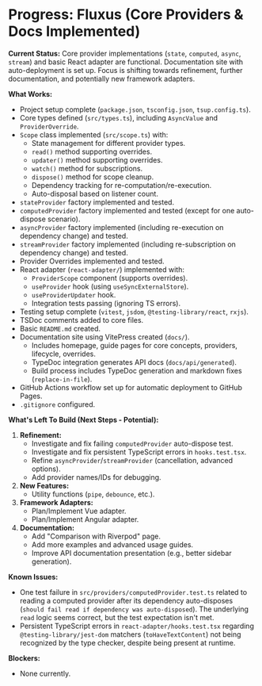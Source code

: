 # Progress: Fluxus (Core Providers & Docs Implemented)

**Current Status:** Core provider implementations (`state`, `computed`, `async`,
`stream`) and basic React adapter are functional. Documentation site with
auto-deployment is set up. Focus is shifting towards refinement, further
documentation, and potentially new framework adapters.

**What Works:**

- Project setup complete (`package.json`, `tsconfig.json`, `tsup.config.ts`).
- Core types defined (`src/types.ts`), including `AsyncValue` and
  `ProviderOverride`.
- `Scope` class implemented (`src/scope.ts`) with:
  - State management for different provider types.
  - `read()` method supporting overrides.
  - `updater()` method supporting overrides.
  - `watch()` method for subscriptions.
  - `dispose()` method for scope cleanup.
  - Dependency tracking for re-computation/re-execution.
  - Auto-disposal based on listener count.
- `stateProvider` factory implemented and tested.
- `computedProvider` factory implemented and tested (except for one auto-dispose
  scenario).
- `asyncProvider` factory implemented (including re-execution on dependency
  change) and tested.
- `streamProvider` factory implemented (including re-subscription on dependency
  change) and tested.
- Provider Overrides implemented and tested.
- React adapter (`react-adapter/`) implemented with:
  - `ProviderScope` component (supports overrides).
  - `useProvider` hook (using `useSyncExternalStore`).
  - `useProviderUpdater` hook.
  - Integration tests passing (ignoring TS errors).
- Testing setup complete (`vitest`, `jsdom`, `@testing-library/react`, `rxjs`).
- TSDoc comments added to core files.
- Basic `README.md` created.
- Documentation site using VitePress created (`docs/`).
  - Includes homepage, guide pages for core concepts, providers, lifecycle,
    overrides.
  - TypeDoc integration generates API docs (`docs/api/generated`).
  - Build process includes TypeDoc generation and markdown fixes
    (`replace-in-file`).
- GitHub Actions workflow set up for automatic deployment to GitHub Pages.
- `.gitignore` configured.

**What's Left To Build (Next Steps - Potential):**

1. **Refinement:**
   - Investigate and fix failing `computedProvider` auto-dispose test.
   - Investigate and fix persistent TypeScript errors in `hooks.test.tsx`.
   - Refine `asyncProvider`/`streamProvider` (cancellation, advanced options).
   - Add provider names/IDs for debugging.
2. **New Features:**
   - Utility functions (`pipe`, `debounce`, etc.).
3. **Framework Adapters:**
   - Plan/Implement Vue adapter.
   - Plan/Implement Angular adapter.
4. **Documentation:**
   - Add "Comparison with Riverpod" page.
   - Add more examples and advanced usage guides.
   - Improve API documentation presentation (e.g., better sidebar generation).

**Known Issues:**

- One test failure in `src/providers/computedProvider.test.ts` related to
  reading a computed provider after its dependency auto-disposes
  (`should fail read if dependency was auto-disposed`). The underlying `read`
  logic seems correct, but the test expectation isn't met.
- Persistent TypeScript errors in `react-adapter/hooks.test.tsx` regarding
  `@testing-library/jest-dom` matchers (`toHaveTextContent`) not being
  recognized by the type checker, despite being present at runtime.

**Blockers:**

- None currently.
